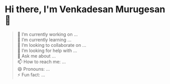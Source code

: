 # Hi there, I'm Venkadesan Murugesan 👋
> 🔭 I’m currently working on ... <br />
> 🌱 I’m currently learning ...  <br />
> 👯 I’m looking to collaborate on ...  <br />
> 🤔 I’m looking for help with ...  <br />
> 💬 Ask me about ...  <br />
> 📫 How to reach me: ...  <br />
> 😄 Pronouns: ...  <br />
> ⚡ Fun fact: ...  <br />
